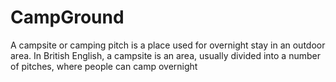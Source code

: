 # CampGround
A campsite or camping pitch is a place used for overnight stay in an outdoor area. In British English, a campsite is an area, usually divided into a number of pitches, where people can camp overnight
